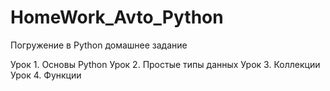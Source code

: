 ﻿# HomeWork_Avto_Python

Погружение в Python домашнее задание 

Урок 1. Основы Python
Урок 2. Простые типы данных
Урок 3. Коллекции
Урок 4. Функции
